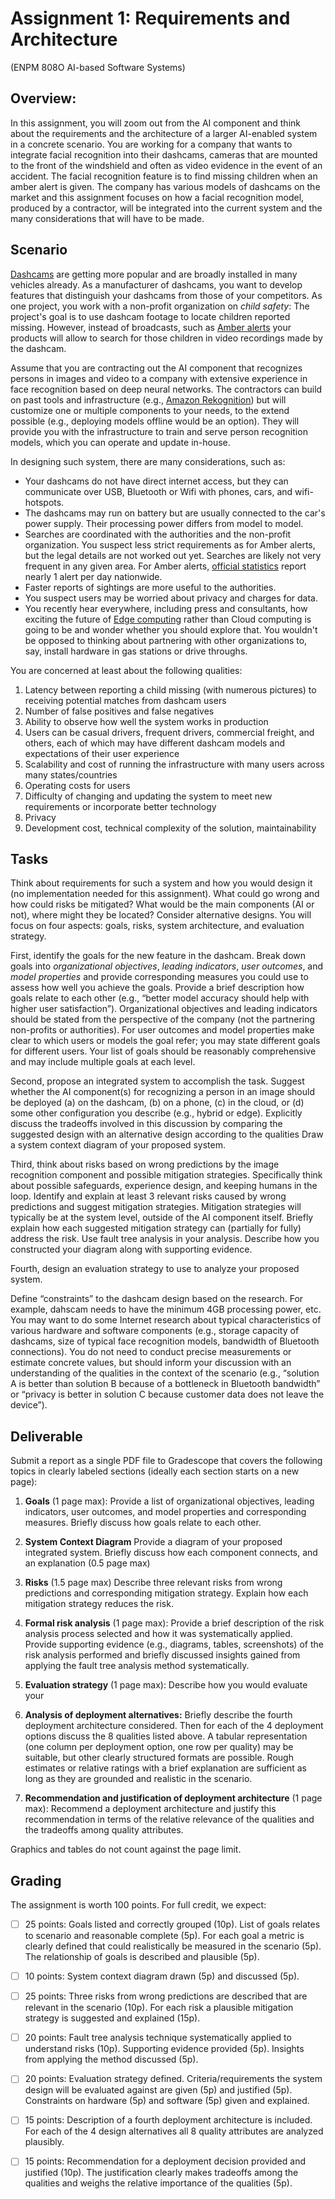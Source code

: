 # Assignment 1: Requirements and Architecture

(ENPM 808O AI-based Software Systems)

## Overview:

In this assignment, you will zoom out from the AI component and think about the requirements and the architecture of a larger AI-enabled system in a concrete scenario. You are working for a company that wants to integrate facial recognition into their dashcams, cameras that are mounted to the front of the windshield and often as video evidence in the event of an accident. The facial recognition feature is to find missing children when an amber alert is given. The company has various models of dashcams on the market and this assignment focuses on how a facial recognition model, produced by a contractor, will be integrated into the current system and the many considerations that will have to be made.

## Scenario

[Dashcams](https://en.wikipedia.org/wiki/Dashcam) are getting more popular and are broadly installed in many vehicles already. As a manufacturer of dashcams, you want to develop features that distinguish your dashcams from those of your competitors. As one project, you work with a non-profit organization on *child safety*: The project's goal is to use dashcam footage to locate children reported missing. However, instead of broadcasts, such as [Amber alerts](https://en.wikipedia.org/wiki/Amber_alert) your products will allow to search for those children in video recordings made by the dashcam.

Assume that you are contracting out the AI component that recognizes persons in images and video to a company with extensive experience in face recognition based on deep neural networks. The contractors can build on past tools and infrastructure (e.g., [Amazon Rekognition](https://aws.amazon.com/rekognition/)) but will customize one or multiple components to your needs, to the extend possible (e.g., deploying models offline would be an option). They will provide you with the infrastructure to train and serve person recognition models, which you can operate and update in-house.

In designing such system, there are many considerations, such as:
* Your dashcams do not have direct internet access, but they can communicate over USB, Bluetooth or Wifi with phones, cars, and wifi-hotspots.
* The dashcams may run on battery but are usually connected to the car's power supply. Their processing power differs from model to model.
* Searches are coordinated with the authorities and the non-profit organization. You suspect less strict requirements as for Amber alerts, but the legal details are not worked out yet. Searches are likely not very frequent in any given area. For Amber alerts, [official statistics](https://amberalert.gov/statistics.htm) report nearly 1 alert per day nationwide.
* Faster reports of sightings are more useful to the authorities.
* You suspect users may be worried about privacy and charges for data.
* You recently hear everywhere, including press and consultants, how exciting the future of [Edge computing](https://en.wikipedia.org/wiki/Edge_computing) rather than Cloud computing is going to be and wonder whether you should explore that. You wouldn't be opposed to thinking about partnering with other organizations to, say, install hardware in gas stations or drive throughs.

You are concerned at least about the following qualities:

1. Latency between reporting a child missing (with numerous pictures) to receiving potential matches from dashcam users
2. Number of false positives and false negatives
3. Ability to observe how well the system works in production
4. Users can be casual drivers, frequent drivers, commercial freight, and others, each of which may have different dashcam models and expectations of their user experience
5. Scalability and cost of running the infrastructure with many users across many states/countries
6. Operating costs for users
7. Difficulty of changing and updating the system to meet new requirements or incorporate better technology
8. Privacy
9. Development cost, technical complexity of the solution, maintainability

## Tasks

Think about requirements for such a system and how you would design it (no implementation needed for this assignment). What could go wrong and how could risks be mitigated? What would be the main components (AI or not), where might they be located? Consider alternative designs. You will focus on four aspects: goals, risks, system architecture, and evaluation strategy.

First, identify the goals for the new feature in the dashcam. Break down goals into *organizational objectives*, *leading indicators*, *user outcomes*, and *model properties* and provide corresponding measures you could use to assess how well you achieve the goals. Provide a brief description how goals relate to each other (e.g., “better model accuracy should help with higher user satisfaction”). Organizational objectives and leading indicators should be stated from the perspective of the company (not the partnering non-profits or authorities).  For user outcomes and model properties make clear to which users or models the goal refer; you may state different goals for different users. Your list of goals should be reasonably comprehensive and may include multiple goals at each level.

Second, propose an integrated system to accomplish the task. Suggest whether the AI component(s) for recognizing a person in an image should be deployed (a) on the dashcam, (b) on a phone, (c) in the cloud, or (d) some other configuration you describe (e.g., hybrid or edge). Explicitly discuss the tradeoffs involved in this discussion by comparing the suggested design with an alternative design according to the qualities  Draw a system context diagram of your proposed system.

Third, think about risks based on wrong predictions by the image recognition component and possible mitigation strategies. Specifically think about possible safeguards, experience design, and keeping humans in the loop. Identify and explain at least 3 relevant risks caused by wrong predictions and suggest mitigation strategies. Mitigation strategies will typically be at the system level, outside of the AI component itself. Briefly explain how each suggested mitigation strategy can (partially for fully) address the risk. Use fault tree analysis in your analysis. Describe how you constructed your diagram along with supporting evidence.

Fourth, design an evaluation strategy to use to analyze your proposed system.  

Define “constraints” to the dashcam design based on the research. For example, dahscam needs to have the minimum 4GB processing power, etc. You may want to do some Internet research about typical characteristics of various hardware and software components (e.g., storage capacity of dashcams, size of typical face recognition models, bandwidth of Bluetooth connections). You do not need to conduct precise measurements or estimate concrete values, but should inform your discussion with an understanding of the qualities in the context of the scenario (e.g., “solution A is better than solution B because of a bottleneck in Bluetooth bandwidth” or “privacy is better in solution C because customer data does not leave the device”).


## Deliverable

Submit a report as a single PDF file to Gradescope that covers the following topics in clearly labeled sections (ideally each section starts on a new page):

1. **Goals** (1 page max): Provide a list of organizational objectives, leading indicators, user outcomes, and model properties and corresponding measures. Briefly discuss how goals relate to each other.
2. **System Context Diagram** Provide a diagram of your proposed integrated system. Briefly discuss how each component connects, and an explanation (0.5 page max)
3. **Risks** (1.5 page max) Describe three relevant risks from wrong predictions and corresponding mitigation strategy. Explain how each mitigation strategy reduces the risk.
4. **Formal risk analysis** (1 page max): Provide a brief description of the risk analysis process selected and how it was systematically applied. Provide supporting evidence (e.g., diagrams, tables, screenshots) of the risk analysis performed and briefly discussed insights gained from applying the fault tree analysis method systematically.
5. **Evaluation strategy** (1 page max):  Describe how you would evaluate your 




4. **Analysis of deployment alternatives:** Briefly describe the fourth deployment architecture considered. Then for each of the 4 deployment options discuss the 8 qualities listed above. A tabular representation (one column per deployment option, one row per quality) may be suitable, but other clearly structured formats are possible. Rough estimates or relative ratings with a brief explanation are sufficient as long as they are grounded and realistic in the scenario.
5. **Recommendation and justification of deployment architecture** (1 page max): Recommend a deployment architecture and justify this recommendation in terms of the relative relevance of the qualities and the tradeoffs among quality attributes.



Graphics and tables do not count against the page limit.


## Grading

The assignment is worth 100 points. For full credit, we expect:
* [ ] 25 points: Goals listed and correctly grouped (10p). List of goals relates to scenario and reasonable complete (5p). For each goal a metric is clearly defined that could realistically be measured in the scenario (5p). The relationship of goals is described and plausible (5p).
* [ ] 10 points: System context diagram drawn (5p) and discussed (5p).
* [ ] 25 points: Three risks from wrong predictions are described that are relevant in the scenario (10p). For each risk a plausible mitigation strategy is suggested and explained (15p).
* [ ] 20 points: Fault tree analysis technique systematically applied to understand risks (10p). Supporting evidence provided (5p). Insights from applying the method discussed (5p).
* [ ] 20 points: Evaluation strategy defined. Criteria/requirements the system design will be evaluated against are given (5p) and justified (5p). Constraints on hardware (5p) and software (5p) given and explained.



* [ ] 15 points: Description of a fourth deployment architecture is included. For each of the 4 design alternatives all 8 quality attributes are analyzed plausibly.
* [ ] 15 points: Recommendation for a deployment decision provided and justified (10p). The justification clearly makes tradeoffs among the qualities and weighs the relative importance of the qualities (5p).

